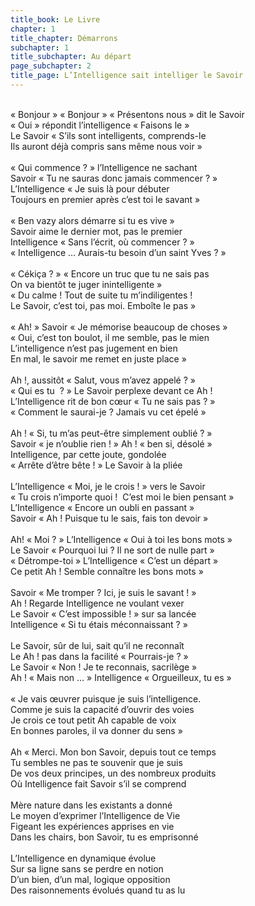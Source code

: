 ```yaml
---
title_book: Le Livre
chapter: 1
title_chapter: Démarrons
subchapter: 1
title_subchapter: Au départ
page_subchapter: 2
title_page: L’Intelligence sait intelliger le Savoir
---
```


<br/>
« Bonjour » « Bonjour » « Présentons nous » dit le Savoir<br/>
« Oui » répondit l’intelligence « Faisons le »<br/>
Le Savoir « S’ils sont intelligents, comprends-le<br/>
Ils auront déjà compris sans même nous voir »<br/>
<br/>
« Qui commence ? » l’Intelligence ne sachant <br/>
Savoir « Tu ne sauras donc jamais commencer ? »<br/>
L’Intelligence « Je suis là pour débuter<br/>
Toujours en premier après c’est toi le savant »<br/>
<br/>
« Ben vazy alors démarre si tu es vive »<br/>
Savoir aime le dernier mot, pas le premier<br/>
Intelligence « Sans l’écrit, où commencer ? »<br/>
« Intelligence … Aurais-tu besoin d’un saint Yves ? »<br/>
<br/>
« Cékiça ? » « Encore un truc que tu ne sais pas<br/>
On va bientôt te juger inintelligente »<br/>
« Du calme ! Tout de suite tu m’indiligentes !<br/>
Le Savoir, c’est toi, pas moi. Emboîte le pas »<br/>
<br/>
« Ah! » Savoir « Je mémorise beaucoup de choses »<br/>
« Oui, c’est ton boulot, il me semble, pas le mien<br/>
L’intelligence n’est pas jugement en bien<br/>
En mal, le savoir me remet en juste place »<br/>
<br/>
Ah !, aussitôt « Salut, vous m’avez appelé ? » <br/>
« Qui es tu  ? » Le Savoir perplexe devant ce Ah !<br/>
L’Intelligence rit de bon cœur « Tu ne sais pas ? »<br/>
« Comment le saurai-je ? Jamais vu cet épelé »<br/>
<br/>
Ah ! « Si, tu m’as peut-être simplement oublié ? »<br/>
Savoir « je n’oublie rien ! » Ah ! « ben si, désolé »<br/>
Intelligence, par cette joute, gondolée<br/>
« Arrête d’être bête ! » Le Savoir à la pliée<br/>
<br/>
L’Intelligence « Moi, je le crois ! » vers le Savoir<br/>
« Tu crois n’importe quoi !  C’est moi le bien pensant »<br/>
L’Intelligence « Encore un oubli en passant »<br/>
Savoir « Ah ! Puisque tu le sais, fais ton devoir »<br/>
<br/>
Ah! « Moi ? » L’Intelligence « Oui à toi les bons mots »<br/>
Le Savoir « Pourquoi lui ? Il ne sort de nulle part »<br/>
« Détrompe-toi » L’Intelligence « C’est un départ »<br/>
Ce petit Ah ! Semble connaître les bons mots »<br/>
<br/>
Savoir « Me tromper ? Ici, je suis le savant ! »<br/>
Ah ! Regarde Intelligence ne voulant vexer<br/>
Le Savoir « C’est impossible ! » sur sa lancée<br/>
Intelligence « Si tu étais méconnaissant ? »<br/>
<br/>
Le Savoir, sûr de lui, sait qu’il ne reconnaît<br/>
Le Ah ! pas dans la facilité « Pourrais-je ? »<br/>
Le Savoir « Non ! Je te reconnais, sacrilège »<br/>
Ah ! « Mais non … » Intelligence « Orgueilleux, tu es »<br/>
<br/>
« Je vais œuvrer puisque je suis l’intelligence.<br/>
Comme je suis la capacité d’ouvrir des voies<br/>
Je crois ce tout petit Ah capable de voix<br/>
En bonnes paroles, il va donner du sens »<br/>
<br/>
Ah « Merci. Mon bon Savoir, depuis tout ce temps<br/>
Tu sembles ne pas te souvenir que je suis<br/>
De vos deux principes, un des nombreux produits<br/>
Où Intelligence fait Savoir s’il se comprend<br/>
<br/>
Mère nature dans les existants a donné<br/>
Le moyen d’exprimer l’Intelligence de Vie<br/>
Figeant les expériences apprises en vie<br/>
Dans les chairs, bon Savoir, tu es emprisonné<br/>
<br/>
L’Intelligence en dynamique évolue<br/>
Sur sa ligne sans se perdre en notion<br/>
D’un bien,  d’un mal, logique opposition<br/>
Des raisonnements évolués quand tu as lu<br/>
